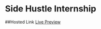 # Side Hustle Internship

##Hosted Link
[Live Preview](https://abiodunvlad.github.io/Color-Flipper/)
